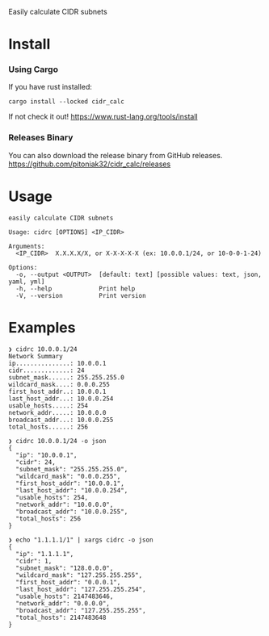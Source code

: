 Easily calculate CIDR subnets

# Install

### Using Cargo

If you have rust installed:
```
cargo install --locked cidr_calc
```

If not check it out!
https://www.rust-lang.org/tools/install

### Releases Binary

You can also download the release binary from GitHub releases.
https://github.com/pitoniak32/cidr_calc/releases

# Usage
```
easily calculate CIDR subnets

Usage: cidrc [OPTIONS] <IP_CIDR>

Arguments:
  <IP_CIDR>  X.X.X.X/X, or X-X-X-X-X (ex: 10.0.0.1/24, or 10-0-0-1-24)

Options:
  -o, --output <OUTPUT>  [default: text] [possible values: text, json, yaml, yml]
  -h, --help             Print help
  -V, --version          Print version

```

# Examples
```
❯ cidrc 10.0.0.1/24
Network Summary
ip...............: 10.0.0.1
cidr.............: 24
subnet_mask......: 255.255.255.0
wildcard_mask....: 0.0.0.255
first_host_addr..: 10.0.0.1
last_host_addr...: 10.0.0.254
usable_hosts.....: 254
network_addr.....: 10.0.0.0
broadcast_addr...: 10.0.0.255
total_hosts......: 256
```

```
❯ cidrc 10.0.0.1/24 -o json
{
  "ip": "10.0.0.1",
  "cidr": 24,
  "subnet_mask": "255.255.255.0",
  "wildcard_mask": "0.0.0.255",
  "first_host_addr": "10.0.0.1",
  "last_host_addr": "10.0.0.254",
  "usable_hosts": 254,
  "network_addr": "10.0.0.0",
  "broadcast_addr": "10.0.0.255",
  "total_hosts": 256
}
```

```
❯ echo "1.1.1.1/1" | xargs cidrc -o json
{
  "ip": "1.1.1.1",
  "cidr": 1,
  "subnet_mask": "128.0.0.0",
  "wildcard_mask": "127.255.255.255",
  "first_host_addr": "0.0.0.1",
  "last_host_addr": "127.255.255.254",
  "usable_hosts": 2147483646,
  "network_addr": "0.0.0.0",
  "broadcast_addr": "127.255.255.255",
  "total_hosts": 2147483648
}
```


